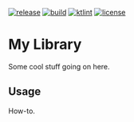 [![release](https://img.shields.io/github/release/hendraanggrian/app.svg)](https://github.com/hendraanggrian/app/releases)
[![build](https://travis-ci.com/hendraanggrian/app.svg)](https://travis-ci.com/hendraanggrian/app)
[![ktlint](https://img.shields.io/badge/code%20style-%E2%9D%A4-FF4081.svg)](https://ktlint.github.io/)
[![license](https://img.shields.io/badge/license-Apache--2.0-green.svg)](http://www.apache.org/licenses/LICENSE-2.0)

My Library
==========
Some cool stuff going on here.

Usage
-----
How-to.